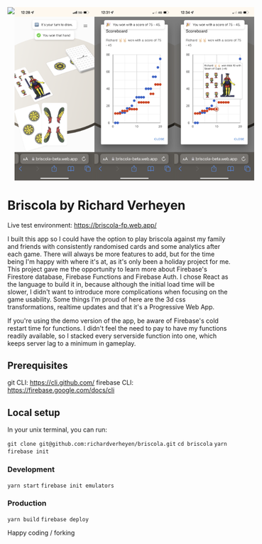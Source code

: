 <p style="display: flex;">
  <img src="https://github.com/richardverheyen/briscola/blob/master/public/images/example1.PNG?raw=true" width="180">
  <img src="https://github.com/richardverheyen/briscola/blob/master/public/images/example2.PNG?raw=true" width="180">
  <img src="https://github.com/richardverheyen/briscola/blob/master/public/images/example3.PNG?raw=true" width="180">
  <img src="https://github.com/richardverheyen/briscola/blob/master/public/images/example4.PNG?raw=true" width="180">
</p>

# Briscola by Richard Verheyen
Live test environment: https://briscola-fp.web.app/

I built this app so I could have the option to play briscola against my family and friends with consistently randomised cards and some analytics after each game. There will always be more features to add, but for the time being I'm happy with where it's at, as it's only been a holiday project for me. 
This project gave me the opportunity to learn more about Firebase's Firestore database, Firebase Functions and Firebase Auth. I chose React as the language to build it in, because although the initial load time will be slower, I didn't want to introduce more complications when focusing on the game usability. Some things I'm proud of here are the 3d css transformations, realtime updates and that it's a Progressive Web App. 

If you're using the demo version of the app, be aware of Firebase's cold restart time for functions. I didn't feel the need to pay to have my functions readily available, so I stacked every serverside function into one, which keeps server lag to a minimum in gameplay. 


## Prerequisites
git CLI: https://cli.github.com/
firebase CLI: https://firebase.google.com/docs/cli

## Local setup
In your unix terminal, you can run:

`git clone git@github.com:richardverheyen/briscola.git`
`cd briscola`
`yarn`
`firebase init`

### Development

`yarn start`
`firebase init emulators`

### Production

`yarn build`
`firebase deploy`

Happy coding / forking


